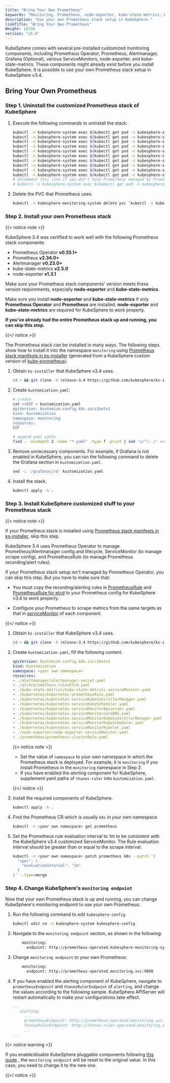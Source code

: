 ```yaml
---
title: "Bring Your Own Prometheus"
keywords: "Monitoring, Prometheus, node-exporter, kube-state-metrics, KubeSphere, Kubernetes"
description: "Use your own Prometheus stack setup in KubeSphere."
linkTitle: "Bring Your Own Prometheus"
Weight: 16330
version: "v3.4"
---
```


KubeSphere comes with several pre-installed customized monitoring components, including Prometheus Operator, Prometheus, Alertmanager, Grafana (Optional), various ServiceMonitors, node-exporter, and kube-state-metrics. These components might already exist before you install KubeSphere. It is possible to use your own Prometheus stack setup in KubeSphere v3.4.

## Bring Your Own Prometheus

### Step 1. Uninstall the customized Prometheus stack of KubeSphere

1. Execute the following commands to uninstall the stack:

   ```bash
   kubectl -n kubesphere-system exec $(kubectl get pod -n kubesphere-system -l app=ks-installer -o jsonpath='{.items[0].metadata.name}') -- kubectl delete -f /kubesphere/kubesphere/prometheus/alertmanager/ 2>/dev/null
   kubectl -n kubesphere-system exec $(kubectl get pod -n kubesphere-system -l app=ks-installer -o jsonpath='{.items[0].metadata.name}') -- kubectl delete -f /kubesphere/kubesphere/prometheus/devops/ 2>/dev/null
   kubectl -n kubesphere-system exec $(kubectl get pod -n kubesphere-system -l app=ks-installer -o jsonpath='{.items[0].metadata.name}') -- kubectl delete -f /kubesphere/kubesphere/prometheus/etcd/ 2>/dev/null
   kubectl -n kubesphere-system exec $(kubectl get pod -n kubesphere-system -l app=ks-installer -o jsonpath='{.items[0].metadata.name}') -- kubectl delete -f /kubesphere/kubesphere/prometheus/grafana/ 2>/dev/null
   kubectl -n kubesphere-system exec $(kubectl get pod -n kubesphere-system -l app=ks-installer -o jsonpath='{.items[0].metadata.name}') -- kubectl delete -f /kubesphere/kubesphere/prometheus/kube-state-metrics/ 2>/dev/null
   kubectl -n kubesphere-system exec $(kubectl get pod -n kubesphere-system -l app=ks-installer -o jsonpath='{.items[0].metadata.name}') -- kubectl delete -f /kubesphere/kubesphere/prometheus/node-exporter/ 2>/dev/null
   kubectl -n kubesphere-system exec $(kubectl get pod -n kubesphere-system -l app=ks-installer -o jsonpath='{.items[0].metadata.name}') -- kubectl delete -f /kubesphere/kubesphere/prometheus/upgrade/ 2>/dev/null
   kubectl -n kubesphere-system exec $(kubectl get pod -n kubesphere-system -l app=ks-installer -o jsonpath='{.items[0].metadata.name}') -- kubectl delete -f /kubesphere/kubesphere/prometheus/prometheus-rules-v1.16\+.yaml 2>/dev/null
   kubectl -n kubesphere-system exec $(kubectl get pod -n kubesphere-system -l app=ks-installer -o jsonpath='{.items[0].metadata.name}') -- kubectl delete -f /kubesphere/kubesphere/prometheus/prometheus-rules.yaml 2>/dev/null
   kubectl -n kubesphere-system exec $(kubectl get pod -n kubesphere-system -l app=ks-installer -o jsonpath='{.items[0].metadata.name}') -- kubectl delete -f /kubesphere/kubesphere/prometheus/prometheus 2>/dev/null
   # Uncomment this line if you don't have Prometheus managed by Prometheus Operator in other namespaces.
   # kubectl -n kubesphere-system exec $(kubectl get pod -n kubesphere-system -l app=ks-installer -o jsonpath='{.items[0].metadata.name}') -- kubectl delete -f /kubesphere/kubesphere/prometheus/init/ 2>/dev/null
   ```

2. Delete the PVC that Prometheus uses.

   ```bash
   kubectl -n kubesphere-monitoring-system delete pvc `kubectl -n kubesphere-monitoring-system get pvc | grep -v VOLUME | awk '{print $1}' |  tr '\n' ' '`
   ```

### Step 2. Install your own Prometheus stack

{{< notice note >}}

KubeSphere 3.4 was certified to work well with the following Prometheus stack components:

- Prometheus Operator **v0.55.1+**
- Prometheus **v2.34.0+**
- Alertmanager **v0.23.0+**
- kube-state-metrics **v2.5.0**
- node-exporter **v1.3.1**

Make sure your Prometheus stack components' version meets these version requirements, especially **node-exporter** and **kube-state-metrics**.

Make sure you install **node-exporter** and **kube-state-metrics** if only **Prometheus Operator** and **Prometheus** are installed. **node-exporter** and **kube-state-metrics** are required for KubeSphere to work properly.

**If you've already had the entire Prometheus stack up and running, you can skip this step.**

{{</ notice >}}

The Prometheus stack can be installed in many ways. The following steps show how to install it into the namespace `monitoring` using [Prometheus stack manifests in ks-installer](https://github.com/kubesphere/ks-installer/tree/release-3.4/roles/ks-monitor/files/prometheus) (generated from a KubeSphere custom version of [kube-prometheus](https://github.com/prometheus-operator/kube-prometheus.git)).

1. Obtain `ks-installer` that KubeSphere v3.4 uses.

   ```bash
   cd ~ && git clone -b release-3.4 https://github.com/kubesphere/ks-installer.git && cd ks-installer/roles/ks-monitor/files/prometheus
   ```

2. Create `kustomization.yaml`:  
   ```bash
   # create 
   cat <<EOF > kustomization.yaml
   apiVersion: kustomize.config.k8s.io/v1beta1
   kind: Kustomization
   namespace: monitoring
   resources:
   EOF

   # append yaml paths
   find . -mindepth 2 -name "*.yaml" -type f -print | sed 's/^/- /' >> kustomization.yaml
   ```

3. Remove unnecessary components. For example, if Grafana is not enabled in KubeSphere, you can run the following command to delete the Grafana section in `kustomization.yaml`.

   ```bash
   sed -i '/grafana\//d' kustomization.yaml
   ```

4. Install the stack.

   ```bash
   kubectl apply -k .
   ```

### Step 3. Install KubeSphere customized stuff to your Prometheus stack

{{< notice note >}}

If your Prometheus stack is installed using [Prometheus stack manifests in ks-installer](https://github.com/kubesphere/ks-installer/tree/release-3.4/roles/ks-monitor/files/prometheus), skip this step.

KubeSphere 3.4 uses Prometheus Operator to manage Prometheus/Alertmanager config and lifecycle, ServiceMonitor (to manage scrape config), and PrometheusRule (to manage Prometheus recording/alert rules).

If your Prometheus stack setup isn't managed by Prometheus Operator, you can skip this step. But you have to make sure that:

- You must copy the recording/alerting rules in [PrometheusRule](https://github.com/kubesphere/ks-installer/tree/release-3.4/roles/ks-monitor/files/prometheus/kubernetes/kubernetes-prometheusRule.yaml) and [PrometheusRule for etcd](https://github.com/kubesphere/ks-installer/tree/release-3.4/roles/ks-monitor/files/prometheus/etcd/prometheus-rulesEtcd.yaml) to your Prometheus config for KubeSphere v3.4 to work properly.

- Configure your Prometheus to scrape metrics from the same targets as that in [serviceMonitor](https://github.com/kubesphere/ks-installer/tree/release-3.4/roles/ks-monitor/files/prometheus/) of each component.

{{</ notice >}}

1. Obtain `ks-installer` that KubeSphere v3.4 uses.

   ```bash
   cd ~ && git clone -b release-3.4 https://github.com/kubesphere/ks-installer.git && cd ks-installer/roles/ks-monitor/files/prometheus
   ```

2. Create `kustomization.yaml`, fill the following content.

   ```yaml
   apiVersion: kustomize.config.k8s.io/v1beta1
   kind: Kustomization
   namespace: <your own namespace>
   resources:
   - ./alertmanager/alertmanager-secret.yaml
   - ./etcd/prometheus-rulesEtcd.yaml
   - ./kube-state-metrics/kube-state-metrics-serviceMonitor.yaml
   - ./kubernetes/kubernetes-prometheusRule.yaml
   - ./kubernetes/kubernetes-serviceKubeControllerManager.yaml
   - ./kubernetes/kubernetes-serviceKubeScheduler.yaml
   - ./kubernetes/kubernetes-serviceMonitorApiserver.yaml
   - ./kubernetes/kubernetes-serviceMonitorCoreDNS.yaml
   - ./kubernetes/kubernetes-serviceMonitorKubeControllerManager.yaml
   - ./kubernetes/kubernetes-serviceMonitorKubeScheduler.yaml
   - ./kubernetes/kubernetes-serviceMonitorKubelet.yaml
   - ./node-exporter/node-exporter-serviceMonitor.yaml
   - ./prometheus/prometheus-clusterRole.yaml
   ```

   {{< notice note >}}

   - Set the value of `namespace` to your own namespace in which the Prometheus stack is deployed. For example, it is `monitoring` if you install Prometheus in the `monitoring` namespace in Step 2.
   - If you have enabled the alerting component for KubeSphere, supplement yaml paths of `thanos-ruler` into `kustomization.yaml`.

   {{</ notice >}}

3. Install the required components of KubeSphere.

   ```bash
   kubectl apply -k .
   ```

4. Find the Prometheus CR which is usually `k8s` in your own namespace.

   ```bash
   kubectl -n <your own namespace> get prometheus
   ```

5. Set the Prometheus rule evaluation interval to 1m to be consistent with the KubeSphere v3.4 customized ServiceMonitor. The Rule evaluation interval should be greater than or equal to the scrape interval.

   ```bash
   kubectl -n <your own namespace> patch prometheus k8s --patch '{
     "spec": {
       "evaluationInterval": "1m"
     }
   }' --type=merge
   ```

### Step 4. Change KubeSphere's `monitoring endpoint`

Now that your own Prometheus stack is up and running, you can change KubeSphere's monitoring endpoint to use your own Prometheus.

1. Run the following command to edit `kubesphere-config`.

   ```bash
   kubectl edit cm -n kubesphere-system kubesphere-config
   ```

2. Navigate to the `monitoring endpoint` section, as shown in the following:

   ```bash
       monitoring:
         endpoint: http://prometheus-operated.kubesphere-monitoring-system.svc:9090
   ```

3. Change `monitoring endpoint` to your own Prometheus:

   ```bash
       monitoring:
         endpoint: http://prometheus-operated.monitoring.svc:9090
   ```

4. If you have enabled the alerting component of KubeSphere, navigate to `prometheusEndpoint` and `thanosRulerEndpoint` of `alerting`, and change the values according to the following sample. KubeSphere APIServer will restart automatically to make your configurations take effect.

   ```yaml
   ...
      alerting:
        ...
        prometheusEndpoint: http://prometheus-operated.monitoring.svc:9090
        thanosRulerEndpoint: http://thanos-ruler-operated.monitoring.svc:10902
        ...
   ...
   ```

{{< notice warning >}}

If you enable/disable KubeSphere pluggable components following [this guide](../../../pluggable-components/overview/) , the `monitoring endpoint` will be reset to the original value. In this case, you need to change it to the new one.

{{</ notice >}}